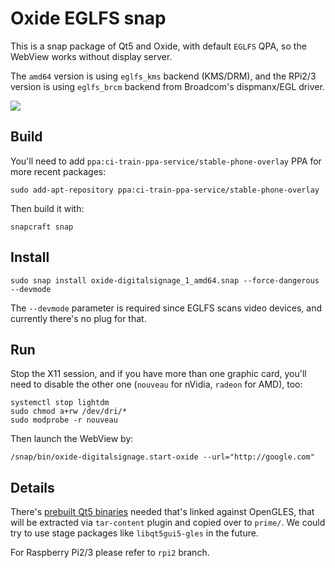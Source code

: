 # Oxide EGLFS snap

This is a snap package of Qt5 and Oxide, with default `EGLFS` QPA, so the WebView works without display server. 

The `amd64` version is using `eglfs_kms` backend (KMS/DRM), and the RPi2/3 version is using `eglfs_brcm` backend from Broadcom's dispmanx/EGL driver.

![](http://i.imgur.com/L7GWZiF.jpg)

## Build 

You'll need to add `ppa:ci-train-ppa-service/stable-phone-overlay` PPA for more recent packages: 

    sudo add-apt-repository ppa:ci-train-ppa-service/stable-phone-overlay
    
Then build it with:

    snapcraft snap 
    
## Install

    sudo snap install oxide-digitalsignage_1_amd64.snap --force-dangerous --devmode 

The `--devmode` parameter is required since EGLFS scans video devices, and currently there's no plug for that. 

## Run

Stop the X11 session, and if you have more than one graphic card, you'll need to disable the other one (`nouveau` for nVidia, `radeon` for AMD), too: 

    systemctl stop lightdm
    sudo chmod a+rw /dev/dri/*
    sudo modprobe -r nouveau

Then launch the WebView by: 

    /snap/bin/oxide-digitalsignage.start-oxide --url="http://google.com"

## Details 

There's [prebuilt Qt5 binaries](https://github.com/penk/oxide-eglfs-snap/releases) needed that's linked against OpenGLES, that will be extracted via `tar-content` plugin and copied over to `prime/`. We could try to use stage packages like `libqt5gui5-gles` in the future. 

For Raspberry Pi2/3 please refer to `rpi2` branch.
